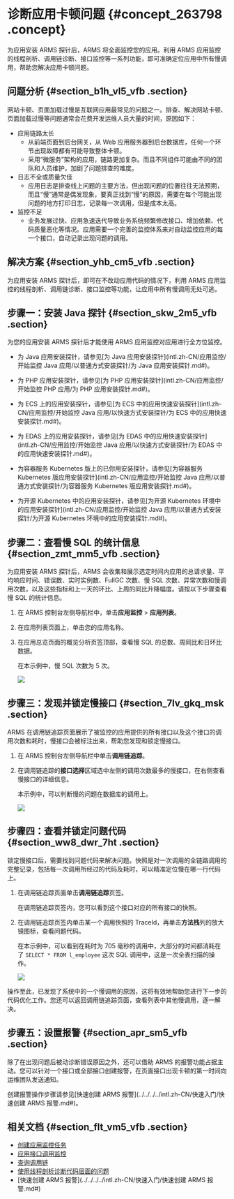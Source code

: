 # 诊断应用卡顿问题 {#concept_263798 .concept}

为应用安装 ARMS 探针后，ARMS 将全面监控您的应用。利用 ARMS 应用监控的线程剖析、调用链诊断、接口监控等一系列功能，即可准确定位应用中所有慢调用，帮助您解决应用卡顿问题。

## 问题分析 {#section_b1h_vl5_vfb .section}

网站卡顿、页面加载过慢是互联网应用最常见的问题之一。排查、解决网站卡顿、页面加载过慢等问题通常会花费开发运维人员大量的时间，原因如下：

-   应用链路太长
    -   从前端页面到后台网关，从 Web 应用服务器到后台数据库，任何一个环节出现故障都有可能导致整体卡顿。
    -   采用“微服务”架构的应用，链路更加复杂。而且不同组件可能由不同的团队和人员维护，加剧了问题排查的难度。
-   日志不全或质量欠佳
    -   应用日志是排查线上问题的主要方法，但出现问题的位置往往无法预期，而且“慢”通常是偶发现象，要真正找到“慢”的原因，需要在每个可能出现问题的地方打印日志，记录每一次调用，但是成本太高。
-   监控不足
    -   业务发展过快、应用急速迭代导致业务系统频繁修改接口、增加依赖、代码质量恶化等情况。应用需要一个完善的监控体系来对自动监控应用的每一个接口，自动记录出现问题的调用。

## 解决方案 {#section_yhb_cm5_vfb .section}

为应用安装 ARMS 探针后，即可在不改动应用代码的情况下，利用 ARMS 应用监控的线程剖析、调用链诊断、接口监控等功能，让应用中所有慢调用无处可逃。

## 步骤一：安装 Java 探针 {#section_skw_2m5_vfb .section}

为您的应用安装 ARMS 探针后才能使用 ARMS 应用监控对应用进行全方位监控。

-   为 Java 应用安装探针，请参见[为 Java 应用安装探针](intl.zh-CN/应用监控/开始监控 Java 应用/以普通方式安装探针/为 Java 应用安装探针.md#)。

-   为 PHP 应用安装探针，请参见[为 PHP 应用安装探针](intl.zh-CN/应用监控/开始监控 PHP 应用/为 PHP 应用安装探针.md#)。

-   为 ECS 上的应用安装探针，请参见[为 ECS 中的应用快速安装探针](intl.zh-CN/应用监控/开始监控 Java 应用/以快速方式安装探针/为 ECS 中的应用快速安装探针.md#)。

-   为 EDAS 上的应用安装探针，请参见[为 EDAS 中的应用快速安装探针](intl.zh-CN/应用监控/开始监控 Java 应用/以快速方式安装探针/为 EDAS 中的应用快速安装探针.md#)。

-   为容器服务 Kubernetes 版上的已你用安装探针，请参见[为容器服务 Kubernetes 版应用安装探针](intl.zh-CN/应用监控/开始监控 Java 应用/以普通方式安装探针/为容器服务 Kubernetes 版应用安装探针.md#)。

-   为开源 Kubernetes 中的应用安装探针，请参见[为开源 Kubernetes 环境中的应用安装探针](intl.zh-CN/应用监控/开始监控 Java 应用/以普通方式安装探针/为开源 Kubernetes 环境中的应用安装探针.md#)。


## 步骤二：查看慢 SQL 的统计信息 {#section_zmt_mm5_vfb .section}

为应用安装 ARMS 探针后，ARMS 会收集和展示选定时间内应用的总请求量、平均响应时间、错误数、实时实例数、FullGC 次数、慢 SQL 次数、异常次数和慢调用次数，以及这些指标和上一天的环比、上周的同比升降幅度。请按以下步骤查看慢 SQL 的统计信息。

1.  在 ARMS 控制台左侧导航栏中，单击**应用监控** \> **应用列表**。

2.  在应用列表页面上，单击您的应用名称。

3.  在应用总览页面的概览分析页签顶部，查看慢 SQL 的总数、周同比和日环比数据。

    在本示例中，慢 SQL 次数为 5 次。

    ![](http://static-aliyun-doc.oss-cn-hangzhou.aliyuncs.com/assets/img/217834/155780390447125_zh-CN.png)


## 步骤三：发现并锁定慢接口 {#section_7lv_gkq_msk .section}

ARMS 在调用链追踪页面展示了被监控的应用提供的所有接口以及这个接口的调用次数和耗时，慢接口会被标注出来，帮助您发现和锁定慢接口。

1.  在 ARMS 控制台左侧导航栏中单击**调用链追踪**。

2.  在调用链追踪的**接口选择**区域选中左侧的调用次数最多的慢接口，在右侧查看慢接口的详细信息。

    本示例中，可以判断慢的问题在数据库的调用上。

    ![](http://static-aliyun-doc.oss-cn-hangzhou.aliyuncs.com/assets/img/217834/155780390547127_zh-CN.png)


## 步骤四：查看并锁定问题代码 {#section_ww8_dwr_7ht .section}

锁定慢接口后，需要找到问题代码来解决问题。快照是对一次调用的全链路调用的完整记录，包括每一次调用所经过的代码及耗时，可以精准定位慢在哪一行代码上。

1.  在调用链追踪页面单击**调用链追踪**页签。

    在调用链追踪页签内，您可以看到这个接口对应的所有接口的快照。

2.  在调用链追踪页签内单击某一个调用快照的 TraceId，再单击**方法栈**列的放大镜图标，查看问题代码。

    在本示例中，可以看到在耗时为 705 毫秒的调用中，大部分的时间都消耗在了 `SELECT * FROM l_employee` 这次 SQL 调用中，这是一次全表扫描的操作。

    ![](http://static-aliyun-doc.oss-cn-hangzhou.aliyuncs.com/assets/img/217834/155780390547129_zh-CN.png)


操作至此，已发现了系统中的一个慢调用的原因，这将有效地帮助您进行下一步的代码优化工作。您还可以返回调用链追踪页面，查看列表中其他慢调用，逐一解决。

## 步骤五：设置报警 {#section_apr_sm5_vfb .section}

除了在出现问题后被动诊断错误原因之外，还可以借助 ARMS 的报警功能占据主动。您可以针对一个接口或全部接口创建报警，在页面接口出现卡顿的第一时间向运维团队发送通知。

创建报警操作步骤请参见[快速创建 ARMS 报警](../../../../intl.zh-CN/快速入门/快速创建 ARMS 报警.md#)。

## 相关文档 {#section_flt_vm5_vfb .section}

-   [创建应用监控任务](../../../../intl.zh-CN/快速入门/创建应用监控任务.md#)
-   [应用接口调用监控](intl.zh-CN/应用监控/控制台功能/应用接口调用监控.md#)
-   [查询调用链](intl.zh-CN/应用监控/控制台功能/查询调用链.md#)
-   [使用线程剖析诊断代码层面的问题](intl.zh-CN/应用监控/使用教程/使用线程剖析诊断代码层面的问题.md#)
-   [快速创建 ARMS 报警](../../../../intl.zh-CN/快速入门/快速创建 ARMS 报警.md#)

